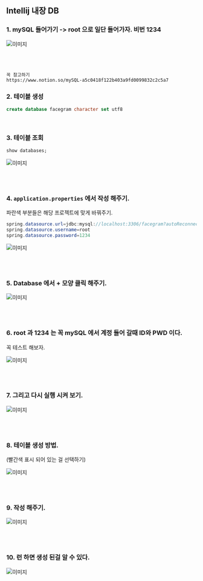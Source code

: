 ## lntellij 내장 DB

### 1. mySQL 들어가기 -> root 으로 일단 들어가자. 비번 1234




![이미지](/programming/img/개인1.PNG)

<br/><br/>




```
꼭 참고하기
https://www.notion.so/mySQL-a5c0418f122b403a9fd0099832c2c5a7
```

### 2. 테이블 생성

```sql
create database facegram character set utf8
```

<br/>

### 3. 테이블 조회

```sql
show databases;
```

![이미지](/programming/img/개인2.PNG)

<br/><br/>

### 4. `application.properties` 에서 작성 해주기.

파란색 부분들은 해당 프로젝트에 맞게 바꿔주기.

```java
spring.datasource.url=jdbc:mysql://localhost:3306/facegram?autoReconnect=true
spring.datasource.username=root
spring.datasource.password=1234
```

![이미지](/programming/img/개인3.PNG)


<br/><br/>

### 5. Database 에서 + 모양 클릭 해주기.

![이미지](/programming/img/개인4.PNG)

<br/><br/>

### 6. root 과 1234 는 꼭 mySQL 에서 계정 들어 갈때 ID와 PWD 이다.
    
꼭 테스트 해보자.
    

![이미지](/programming/img/개인5.PNG)

<br/><br/>

### 7. 그리고 다시 실행 시켜 보기.

![이미지](/programming/img/개인6.PNG)

<br/><br/>

### 8. 테이블 생성 방법.

(빨간색 표시 되어 있는 걸 선택하기)

![이미지](/programming/img/개인7.PNG)

<br/><br/>

### 9. 작성 해주기.

![이미지](/programming/img/개인8.PNG)


<br/><br/>

### 10. 런 하면 생성 된걸 알 수 있다.

![이미지](/programming/img/개인9.PNG)

